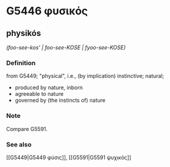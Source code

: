# G5446 φυσικός

## physikós

_(foo-see-kos' | foo-see-KOSE | fyoo-see-KOSE)_

### Definition

from G5449; "physical", i.e., (by implication) instinctive; natural; 

- produced by nature, inborn
- agreeable to nature
- governed by (the instincts of) nature

### Note

Compare G5591.

### See also

[[G5449|G5449 φύσις]], [[G5591|G5591 ψυχικός]]
